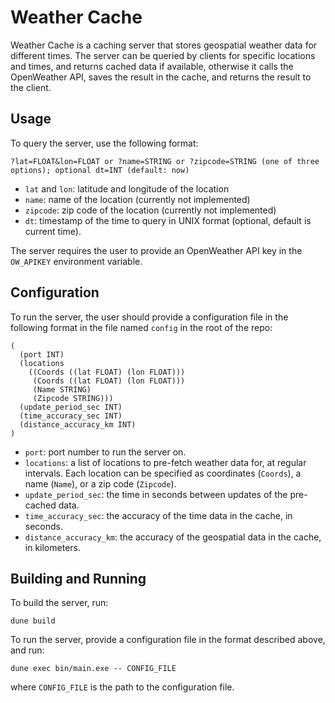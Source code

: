 # Weather Cache

Weather Cache is a caching server that stores geospatial weather data for different times. The server can be queried by clients for specific locations and times, and returns cached data if available, otherwise it calls the OpenWeather API, saves the result in the cache, and returns the result to the client.

## Usage

To query the server, use the following format:

```
?lat=FLOAT&lon=FLOAT or ?name=STRING or ?zipcode=STRING (one of three options); optional dt=INT (default: now)
```


- `lat` and `lon`: latitude and longitude of the location
- `name`: name of the location (currently not implemented)
- `zipcode`: zip code of the location (currently not implemented)
- `dt`: timestamp of the time to query in UNIX format (optional, default is current time).

The server requires the user to provide an OpenWeather API key in the `OW_APIKEY` environment variable.

## Configuration

To run the server, the user should provide a configuration file in the following format in the file named `config` in the root of the repo:

```
(
  (port INT)
  (locations
    ((Coords ((lat FLOAT) (lon FLOAT)))
     (Coords ((lat FLOAT) (lon FLOAT)))
     (Name STRING)
     (Zipcode STRING)))
  (update_period_sec INT)
  (time_accuracy_sec INT)
  (distance_accuracy_km INT)
)
```

- `port`: port number to run the server on.
- `locations`: a list of locations to pre-fetch weather data for, at regular intervals. Each location can be specified as coordinates (`Coords`), a name (`Name`), or a zip code (`Zipcode`).
- `update_period_sec`: the time in seconds between updates of the pre-cached data.
- `time_accuracy_sec`: the accuracy of the time data in the cache, in seconds.
- `distance_accuracy_km`: the accuracy of the geospatial data in the cache, in kilometers.

## Building and Running

To build the server, run:

```
dune build
```

To run the server, provide a configuration file in the format described above, and run:

```
dune exec bin/main.exe -- CONFIG_FILE
```

where `CONFIG_FILE` is the path to the configuration file.
